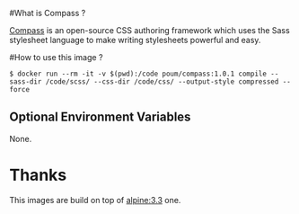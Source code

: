 #What is Compass ?

[Compass](http://compass-style.org) is an open-source CSS authoring framework 
which uses the Sass stylesheet language to make writing stylesheets powerful 
and easy. 

#How to use this image ?

```
$ docker run --rm -it -v $(pwd):/code poum/compass:1.0.1 compile --sass-dir /code/scss/ --css-dir /code/css/ --output-style compressed --force
```

## Optional Environment Variables

None.

# Thanks

This images are build on top of [alpine:3.3](https://hub.docker.com/_/alpine/) one.
